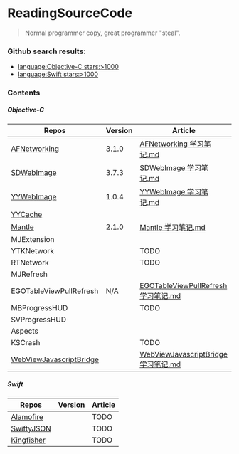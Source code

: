 # ReadingSourceCode
> Normal programmer copy, great programmer "steal".

### Github search results: 
- [language:Objective-C stars:>1000](https://github.com/search?l=&q=language%3AObjective-C+stars%3A%3E1000&ref=advsearch&type=Repositories&utf8=✓)
- [language:Swift stars:>1000](https://github.com/search?o=desc&q=language%3ASwift+stars%3A%3E1000&s=stars&type=Repositories&utf8=✓)

### Contents

##### Objective-C
Repos|Version|Article|
--|--|--|
[AFNetworking](https://github.com/AFNetworking/AFNetworking)|3.1.0|[AFNetworking 学习笔记.md](https://github.com/ShannonChenCHN/iOSLevelingUp/blob/master/ReadingSourceCode/AFNetworking.md)|
[SDWebImage](https://github.com/rs/SDWebImage)|3.7.3|[SDWebImage 学习笔记.md](https://github.com/ShannonChenCHN/iOSLevelingUp/tree/master/ReadingSourceCode/SDWebImageNotes)|
[YYWebImage](https://github.com/ibireme/YYWebImage)|1.0.4|[YYWebImage 学习笔记.md](https://github.com/ShannonChenCHN/iOSLevelingUp/blob/master/ReadingSourceCode/YYWebImage.md)|
[YYCache](https://github.com/ibireme/YYCache)|||
[Mantle](https://github.com/Mantle/Mantle#classforparsingjsondictionary)|2.1.0|[Mantle 学习笔记.md](https://github.com/ShannonChenCHN/iOSLevelingUp/blob/master/ReadingSourceCode/Mantle.md)|
MJExtension|||
YTKNetwork||TODO|
RTNetwork||TODO|
MJRefresh|||
EGOTableViewPullRefresh|N/A|[EGOTableViewPullRefresh 学习笔记.md](https://github.com/ShannonChenCHN/iOSLevelingUp/blob/master/ReadingSourceCode/EGOTableViewPullRefresh.md)|
MBProgressHUD||TODO|
SVProgressHUD|||
Aspects|||
KSCrash||TODO|
[WebViewJavascriptBridge](https://github.com/marcuswestin/WebViewJavascriptBridge)||[WebViewJavascriptBridge 学习笔记.md]()|

##### Swift

Repos|Version|Article|
--|--|--|
[Alamofire](https://github.com/Alamofire/Alamofire)||TODO|
[SwiftyJSON](https://github.com/SwiftyJSON/SwiftyJSON)||TODO|
[Kingfisher](https://github.com/onevcat/Kingfisher)||TODO|


